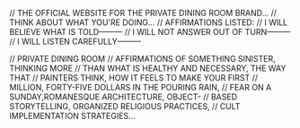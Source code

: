 // THE OFFICIAL WEBSITE FOR THE PRIVATE DINING ROOM BRAND... 
// THINK ABOUT WHAT YOU'RE DOING...
// AFFIRMATIONS LISTED:
	// I WILL BELIEVE WHAT IS TOLD———
	// I WILL NOT ANSWER OUT OF TURN———
	// I WILL LISTEN CAREFULLY———

// PRIVATE DINING ROOM
	// AFFIRMATIONS OF SOMETHING SINISTER, THINKING MORE
	// THAN WHAT IS HEALTHY AND NECESSARY, THE WAY THAT
	// PAINTERS THINK, HOW IT FEELS TO MAKE YOUR FIRST
	// MILLION, FORTY-FIVE DOLLARS IN THE POURING RAIN,
	// FEAR ON A SUNDAY,ROMANESQUE ARCHITECTURE, OBJECT-
	// BASED STORYTELLING, ORGANIZED RELIGIOUS PRACTICES,
	// CULT IMPLEMENTATION STRATEGIES... 